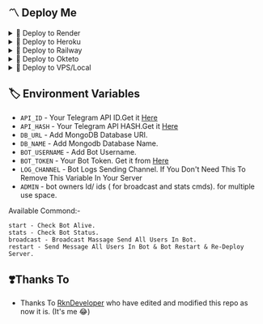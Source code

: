 <h2>〽️ Deploy Me </h2> 

<details><summary>📌 Deploy to Render </summary>
  
[![Deploy to Render](https://render.com/images/deploy-to-render-button.svg)](https://render.com/deploy?repo=https://github.com/CodeXBots/Auto-Approve-bot)

</details>
  
<details><summary>📌 Deploy to Heroku </summary>
  
<a href="https://heroku.com/deploy?template=https://github.com/CodeXBots/Auto-Approve-bot"> <img src="https://img.shields.io/badge/Deploy%20To%20Heroku-black?style=for-the-badge&logo=heroku" width="220" height="38.45"></p></a>
</details>

<details><summary>📌 Deploy to Railway </summary>
  
[![Deploy on Railway](https://railway.app/button.svg)](https://railway.app/new/template/w7jSPk)
</details>
  
<details><summary>📌 Deploy to Okteto </summary>
  
[![Deploy on Okteto](https://okteto.com/develop-okteto.svg)](https://cloud.okteto.com/deploy?repository=https://github.com/CodeXBots/Auto-Approve-bot/)
</details>

<details><summary>📌 Deploy to VPS/Local </summary>


  ```ssh
  git clone https://github.com/CodeXBots/Auto-Approve-bot
  pip3 install -r requirements.txt
  # fill config.py vars
  python3 bot.py
  ```

</details>

## 🏷 Environment Variables #
  - `API_ID` - Your Telegram API ID.Get it [Here](my.telegram.org)
  - `API_HASH` - Your Telegram API HASH.Get it [Here](my.telegram.org)
  - `DB_URL` - Add MongoDB Database URI.
  - `DB_NAME` - Add Mongodb Database Name.
  - `BOT_USERNAME` - Add Bot Username.
  - `BOT_TOKEN` - Your Bot Token. Get it from [Here](https://t.me/BotFather)
  - `LOG_CHANNEL` - Bot Logs Sending Channel. If You Don't Need This To Remove This Variable In Your Server
  - `ADMIN` - bot owners Id/ ids ( for broadcast and stats cmds). for multiple use space.

  Available Commond:-
  ```
start - Check Bot Alive.
stats - Check Bot Status.
broadcast - Broadcast Massage Send All Users In Bot.
restart - Send Message All Users In Bot & Bot Restart & Re-Deploy Server.
```

 ## ❣️Thanks To
 
- Thanks To [RknDeveloper](https://github.com/RknDeveloper) who have edited and modified this repo as now it is. (It's me 😂)

